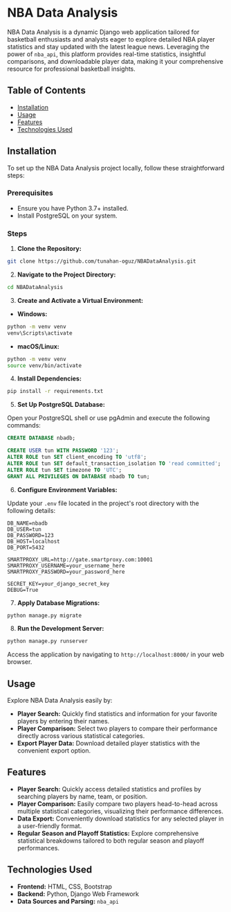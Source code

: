 # NBA Data Analysis

NBA Data Analysis is a dynamic Django web application tailored for basketball enthusiasts and analysts eager to explore detailed NBA player statistics and stay updated with the latest league news. Leveraging the power of `nba_api`, this platform provides real-time statistics, insightful comparisons, and downloadable player data, making it your comprehensive resource for professional basketball insights.

## Table of Contents

- [Installation](#installation)
- [Usage](#usage)
- [Features](#features)
- [Technologies Used](#technologies-used)

## Installation

To set up the NBA Data Analysis project locally, follow these straightforward steps:

### Prerequisites
- Ensure you have Python 3.7+ installed.
- Install PostgreSQL on your system.

### Steps

1. **Clone the Repository:**
```bash
git clone https://github.com/tunahan-oguz/NBADataAnalysis.git
```

2. **Navigate to the Project Directory:**
```bash
cd NBADataAnalysis
```

3. **Create and Activate a Virtual Environment:**

- **Windows:**
```bash
python -m venv venv
venv\Scripts\activate
```

- **macOS/Linux:**
```bash
python -m venv venv
source venv/bin/activate
```

4. **Install Dependencies:**
```bash
pip install -r requirements.txt
```

5. **Set Up PostgreSQL Database:**

Open your PostgreSQL shell or use pgAdmin and execute the following commands:
```sql
CREATE DATABASE nbadb;

CREATE USER tun WITH PASSWORD '123';
ALTER ROLE tun SET client_encoding TO 'utf8';
ALTER ROLE tun SET default_transaction_isolation TO 'read committed';
ALTER ROLE tun SET timezone TO 'UTC';
GRANT ALL PRIVILEGES ON DATABASE nbadb TO tun;
```

6. **Configure Environment Variables:**

Update your `.env` file located in the project's root directory with the following details:
```env
DB_NAME=nbadb
DB_USER=tun
DB_PASSWORD=123
DB_HOST=localhost
DB_PORT=5432

SMARTPROXY_URL=http://gate.smartproxy.com:10001
SMARTPROXY_USERNAME=your_username_here
SMARTPROXY_PASSWORD=your_password_here

SECRET_KEY=your_django_secret_key
DEBUG=True
```

7. **Apply Database Migrations:**
```bash
python manage.py migrate
```

8. **Run the Development Server:**
```bash
python manage.py runserver
```

Access the application by navigating to `http://localhost:8000/` in your web browser.

## Usage

Explore NBA Data Analysis easily by:

- **Player Search:** Quickly find statistics and information for your favorite players by entering their names.
- **Player Comparison:** Select two players to compare their performance directly across various statistical categories.
- **Export Player Data:** Download detailed player statistics with the convenient export option.

## Features

- **Player Search:** Quickly access detailed statistics and profiles by searching players by name, team, or position.
- **Player Comparison:** Easily compare two players head-to-head across multiple statistical categories, visualizing their performance differences.
- **Data Export:** Conveniently download statistics for any selected player in a user-friendly format.
- **Regular Season and Playoff Statistics:** Explore comprehensive statistical breakdowns tailored to both regular season and playoff performances.

## Technologies Used

- **Frontend:** HTML, CSS, Bootstrap
- **Backend:** Python, Django Web Framework
- **Data Sources and Parsing:** `nba_api`
